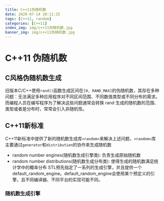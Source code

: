 ```yaml
---
title: C++11伪随机数
date: 2020-07-14 20:11:25
tags: [C++11, random]
categories: [C++11]
index_img: img/c++11伪随机数.jpg
banner_img: img/c++11伪随机数.jpg
---
```

# C++11 伪随机数

## C风格伪随机数生成
旧版本C/C++使用`rand()`函数生成区间在`[0, RAND_MAX]`的伪随机数，其存在多种问题：无法满足多种应用程序对不同区间范围、不同数值类型或不同分布的需求。而编程人员在编写程序为了解决这些问题通常会转换 rand 生成的随机数的范围、类型或者是分布时，常常会引入非随机性。

## C++11新标准
C++11新标准中提供了新的随机数生成库`<random>`来解决上述问题，`<random>`库主要通过`generator`和`distribution`的协作来生成随机数
* random number engines(随机数生成引擎类): 负责生成原始随机数
* random number distributions(随机数生成分布类): 使得生成的随机数满足统计学中的概率分布
STL预先指定了一系列的生成引擎，并且提供一个default_random_engine。default_random_engine会使用某个预定义的引擎，且不同编译器、不同平台的实现可能不同。

### 随机数生成引擎
